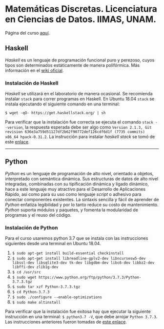 # Matemáticas Discretas. Licenciatura en Ciencias de Datos. IIMAS, UNAM.

Página del curso [aquí](https://sites.google.com/view/mat-discretas-201/).

## Haskell
_Haskell_ es un lenguaje de programación funcional puro y perezoso, cuyos tipos son determinados estáticamente de manera polifórmica. Más información en el [wiki oficial](https://wiki.haskell.org/). 

### Instalación de Haskell

_Haskell_ se utilizará en el laboratorio de manera ocasional. Se recomienda instalar `stack` para correr programas en Haskell. En Ubuntu 18.04 `stack` se instala ejecutando el siguiente comando en una terminal:

`$ wget -qO- https://get.haskellstack.org/ | sh`

Para verificar que la instalación fue correcta se ejecuta el comando `stack --version`, la respuesta esperada debe ser algo como `Version 2.1.3, Git revision 636e3a759d51127df2b62f90772def126cdf6d1f (7735 commits) x86_64 hpack-0.31.2`. La instrucción para instalar  _haskell stack_ se tomó de este [enlace](https://docs.haskellstack.org/en/stable/README/#how-to-install). 

---

## Python
_Python_ es un lenguaje de programación de alto nivel, orientado a objetos, interpretado con semántica dinámica. Sus estructuras de datos de alto nivel integradas, combinadas con su tipificación dinámica y ligado dinámico, hace a este lenguaje muy atractivo para el Desarrollo de Aplicaciones Rápido, así como para su uso como lenguaje _script_ o adhesivo para conectar componentes existentes. La sintaxis sencilla y fácil de aprender de _Python_ enfatiza legibilidad y por lo tanto reduce su costo de mantenimiento. _Python_ suporta módulos y paquetes, y fomenta la modularidad de programas y el reuso del código. 

### Instalación de Python

Para el curso usaremos python 3.7 que se instala con las instrucciones siguientes desde una terminal en Ubuntu 18.04. 

1. `$ sudo apt-get install build-essential checkinstall`
1. `$ sudo apt-get install libreadline-gplv2-dev libncursesw5-dev libssl-dev libsqlite3-dev tk-dev libgdbm-dev libc6-dev libbz2-dev libffi-dev zlib1g-dev`
1. `$ cd /usr/src`
1. `$ sudo wget https://www.python.org/ftp/python/3.7.3/Python-3.7.3.tgz`
1. `$ sudo tar xzf Python-3.7.3.tgz`
1. `$ cd Python-3.7.3`
1. `$ sudo ./configure --enable-optimizations`
1. `$ sudo make altinstall`

Para verificar que la instalación fue exitosa hay que ejecutar la siguiente instrucción en una terminal: `$ python3.7 -V`, que debe arrojar `Python 3.7.3`. Las instrucciones anteriores fueron tomadas de [este enlace](https://tecadmin.net/install-python-3-7-on-ubuntu-linuxmint/).

